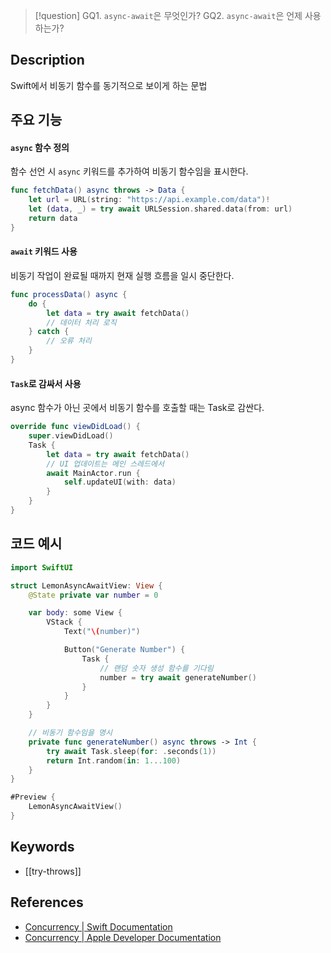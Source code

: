 >[!question]
>GQ1. `async-await`은 무엇인가?
>GQ2. `async-await`은 언제 사용하는가?

## Description

Swift에서 비동기 함수를 동기적으로 보이게 하는 문법

## 주요 기능

#### `async` 함수 정의

함수 선언 시 `async` 키워드를 추가하여 비동기 함수임을 표시한다.

```swift
func fetchData() async throws -> Data {
    let url = URL(string: "https://api.example.com/data")!
    let (data, _) = try await URLSession.shared.data(from: url)
    return data
}
```

#### `await` 키워드 사용

비동기 작업이 완료될 때까지 현재 실행 흐름을 일시 중단한다.

```swift
func processData() async {
    do {
        let data = try await fetchData()
        // 데이터 처리 로직
    } catch {
        // 오류 처리
    }
}
```

#### `Task`로 감싸서 사용

async 함수가 아닌 곳에서 비동기 함수를 호출할 때는 Task로 감싼다.

```swift
override func viewDidLoad() {
    super.viewDidLoad()
    Task {
        let data = try await fetchData()
        // UI 업데이트는 메인 스레드에서
        await MainActor.run {
            self.updateUI(with: data)
        }
    }
}
```

## 코드 예시

```Swift
import SwiftUI

struct LemonAsyncAwaitView: View {
    @State private var number = 0

    var body: some View {
        VStack {
            Text("\(number)")

            Button("Generate Number") {
                Task {
                    // 랜덤 숫자 생성 함수를 기다림
                    number = try await generateNumber()
                }
            }
        }
    }

    // 비동기 함수임을 명시
    private func generateNumber() async throws -> Int {
        try await Task.sleep(for: .seconds(1))
        return Int.random(in: 1...100)
    }
}

#Preview {
    LemonAsyncAwaitView()
}
```

## Keywords

- [[try-throws]]

## References

- [Concurrency | Swift Documentation](https://docs.swift.org/swift-book/documentation/the-swift-programming-language/concurrency/)
- [Concurrency | Apple Developer Documentation](https://developer.apple.com/documentation/swift/concurrency)